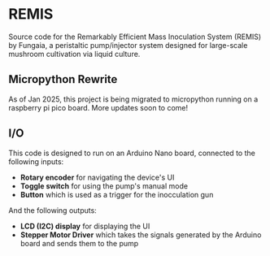 # REMIS
Source code for the Remarkably Efficient Mass Inoculation System (REMIS) by Fungaia, a peristaltic pump/injector system designed for large-scale mushroom cultivation via liquid culture.

## Micropython Rewrite
As of Jan 2025, this project is being migrated to micropython running on a raspberry pi pico board. More updates soon to come!

## I/O

This code is designed to run on an Arduino Nano board, connected to the following inputs:
- **Rotary encoder** for navigating the device's UI
- **Toggle switch** for using the pump's manual mode 
- **Button** which is used as a trigger for the inocculation gun 

And the following outputs:
- **LCD (I2C) display** for displaying the UI
- **Stepper Motor Driver** which takes the signals generated by the Arduino board and sends them to the pump

